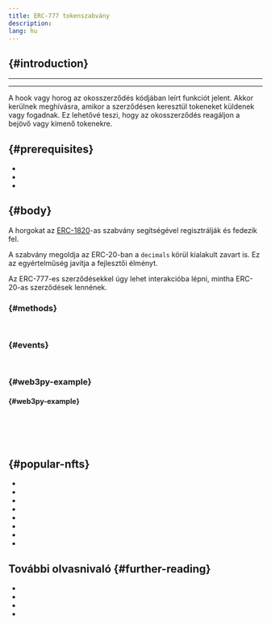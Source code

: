 ```yaml
---
title: ERC-777 tokenszabvány
description:
lang: hu
---
```


##  {#introduction}

****

****

A hook vagy horog az okosszerződés kódjában leírt funkciót jelent. Akkor kerülnek meghívásra, amikor a szerződésen keresztül tokeneket küldenek vagy fogadnak. Ez lehetővé teszi, hogy az okosszerződés reagáljon a bejövő vagy kimenő tokenekre.

##  {#prerequisites}

- []()
- []()
- []()

##  {#body}

A horgokat az [ERC-1820](https://eips.ethereum.org/EIPS/eip-1820)-as szabvány segítségével regisztrálják és fedezik fel.

A szabvány megoldja az ERC-20-ban a `decimals` körül kialakult zavart is. Ez az egyértelműség javítja a fejlesztői élményt.

Az ERC-777-es szerződésekkel úgy lehet interakcióba lépni, mintha ERC-20-as szerződések lennének.

###  {#methods}

```solidity
    
```

###  {#events}

```solidity
    
```

###  {#web3py-example}

####  {#web3py-example}

```

```

```python




```

```python


```

##  {#popular-nfts}

-
-
-
-
-
-
-
-

## További olvasnivaló {#further-reading}

- []()
- []()
- []()
- []()
